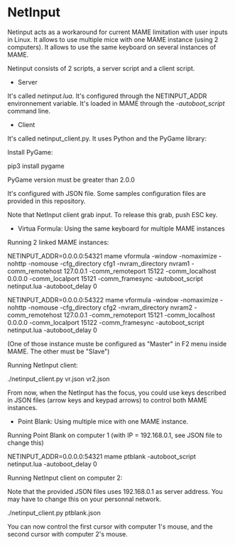 # NetInput

Netinput acts as a workaround for current MAME limitation with user inputs in Linux.
It allows to use multiple mice with one MAME instance (using 2 computers).
It allows to use the same keyboard on several instances of MAME.

Netinput consists of 2 scripts, a server script and a client script.

- Server

It's called *netinput.lua*. It's configured through the NETINPUT_ADDR environnement variable. It's loaded in MAME through the *-autoboot_script* command line.

- Client

It's called netinput_client.py. It uses Python and the PyGame library:

Install PyGame:

pip3 install pygame

PyGame version must be greater than 2.0.0

It's configured with JSON file. Some samples configuration files are provided in this repository.

Note that NetInput client grab input. To release this grab, push ESC key.

- Virtua Formula: Using the same keyboard for multiple MAME instances

Running 2 linked MAME instances:

NETINPUT_ADDR=0.0.0.0:54321 mame vformula -window -nomaximize -nohttp -nomouse -cfg_directory cfg1 -nvram_directory nvram1 -comm_remotehost 127.0.0.1 -comm_remoteport 15122 -comm_localhost 0.0.0.0 -comm_localport 15121 -comm_framesync -autoboot_script netinput.lua -autoboot_delay 0

NETINPUT_ADDR=0.0.0.0:54322 mame vformula -window -nomaximize -nohttp -nomouse -cfg_directory cfg2 -nvram_directory nvram2 -comm_remotehost 127.0.0.1 -comm_remoteport 15121 -comm_localhost 0.0.0.0 -comm_localport 15122 -comm_framesync -autoboot_script netinput.lua -autoboot_delay 0

(One of those instance muste be configured as "Master" in F2 menu inside MAME. The other must be "Slave")

Running NetInput client:

./netinput_client.py vr.json vr2.json

From now, when the NetInput has the focus, you could use keys described in JSON files (arrow keys and keypad arrows) to control both MAME instances.

- Point Blank: Using multiple mice with one MAME instance.

Running Point Blank on computer 1 (with IP = 192.168.0.1, see JSON file to change this)

NETINPUT_ADDR=0.0.0.0:54321 mame ptblank -autoboot_script netinput.lua -autoboot_delay 0

Running NetInput client on computer 2:

Note that the provided JSON files uses 192.168.0.1 as server address. You may have to change this on your personnal network.

./netinput_client.py ptblank.json

You can now control the first cursor with computer 1's mouse, and the second cursor with computer 2's mouse.
